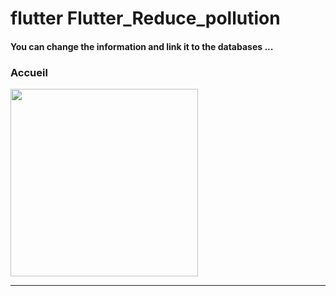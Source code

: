 <h1> flutter Flutter_Reduce_pollution </h1> 

<h4> You can change the information and link it to the databases ...</h4>


<h3>Accueil</h3>


<img src="https://github.com/abenkoula71/flutter-food-pizza-dominos/blob/main/Screenshot_1643401922.png" width="300" /> <hr>
